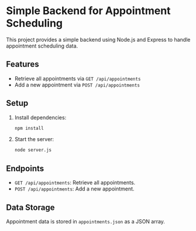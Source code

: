 # Simple Backend for Appointment Scheduling

This project provides a simple backend using Node.js and Express to handle appointment scheduling data.

## Features

- Retrieve all appointments via `GET /api/appointments`
- Add a new appointment via `POST /api/appointments`

## Setup

1. Install dependencies:
   ```bash
   npm install
   ```
2. Start the server:
   ```bash
   node server.js
   ```

## Endpoints

- `GET /api/appointments`: Retrieve all appointments.
- `POST /api/appointments`: Add a new appointment.

## Data Storage

Appointment data is stored in `appointments.json` as a JSON array.
